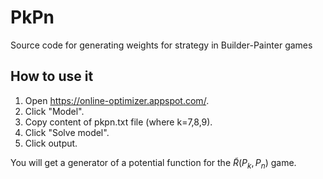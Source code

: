 # PkPn
Source code for generating weights for strategy in Builder-Painter games

## How to use it
1. Open https://online-optimizer.appspot.com/.
2. Click "Model".
3. Copy content of pkpn.txt file (where k=7,8,9).
4. Click "Solve model".
5. Click output.

You will get a generator of a potential function for the $\tilde{R}(P_k,P_n)$ game.
